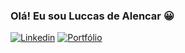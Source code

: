 ### Olá! Eu sou Luccas de Alencar 😀

[![Linkedin](https://img.shields.io/badge/LinkedIn-0077B5?style=for-the-badge&logo=linkedin&logoColor=white)](https://www.linkedin.com/in/luccasalencar/)
[![Portfólio](https://badgen.net/static/site/Site/Black?icon=chrome)](https://www.linkedin.com/in/luccasalencar/)

